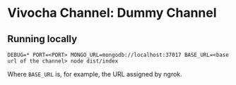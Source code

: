 # Vivocha Channel: Dummy Channel

## Running locally

`DEBUG=* PORT=<PORT> MONGO_URL=mongodb://localhost:37017 BASE_URL=<base url of the channel> node dist/index`

Where `BASE_URL` is, for example, the URL assigned by ngrok.
